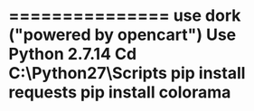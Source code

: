===============
use dork ("powered by opencart")
Use Python 2.7.14
Cd C:\Python27\Scripts
pip install requests
pip install colorama
===============
